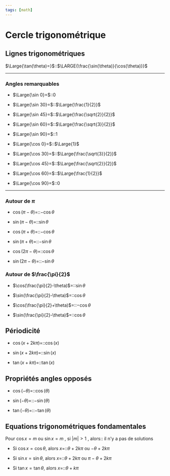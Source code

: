 ```yaml
---
tags: [math] 
---
```

# Cercle trigonométrique
## Lignes trigonométriques

$\Large{\tan(\theta)=}$::$\LARGE{\frac{\sin(\theta)}{\cos(\theta)}}$
<!--SR:!2024-04-04,74,230-->

---

### Angles remarquables

- $\Large{\sin 0}=$::$0$
<!--SR:!2024-03-23,175,230-->
- $\Large{\sin 30}=$::$\Large{\frac{1}{2}}$
<!--SR:!2025-02-11,382,250-->
- $\Large{\sin 45}=$::$\Large{\frac{\sqrt{2}}{2}}$
<!--SR:!2024-10-21,312,250-->
- $\Large{\sin 60}=$::$\Large{\frac{\sqrt{3}}{2}}$
<!--SR:!2025-01-27,369,250-->
- $\Large{\sin 90}=$::$1$
<!--SR:!2024-03-07,175,250-->
- $\Large{\cos 0}=$::$\Large{1}$
<!--SR:!2024-09-11,287,250-->
- $\Large{\cos 30}=$::$\Large{\frac{\sqrt{3}}{2}}$
<!--SR:!2024-04-02,193,250-->
- $\Large{\cos 45}=$::$\Large{\frac{\sqrt{2}}{2}}$
<!--SR:!2024-03-13,180,250-->
- $\Large{\cos 60}=$::$\Large{\frac{1}{2}}$
<!--SR:!2024-11-23,332,250-->
- $\Large{\cos 90}=$::$0$
<!--SR:!2024-01-31,156,250-->

---

### Autour de $\pi$
- $\cos(\pi-\theta)$=::$-\cos\theta$
<!--SR:!2024-08-17,274,250-->
- $\sin(\pi-\theta)$=::$\sin\theta$
<!--SR:!2024-02-15,165,250-->
- $\cos(\pi+\theta)$=::$-\cos\theta$
<!--SR:!2024-02-18,166,250-->
- $\sin(\pi+\theta)$=::$-\sin\theta$
<!--SR:!2024-04-12,202,250-->
- $\cos(2\pi-\theta)$=::$\cos\theta$
<!--SR:!2024-03-11,168,230-->
- $\sin(2\pi-\theta)$=::$-\sin\theta$
<!--SR:!2024-07-23,231,230-->

### Autour de $\frac{\pi}{2}$
- $\cos(\frac{\pi}{2}-\theta)$=::$\sin\theta$
<!--SR:!2024-04-01,177,230-->
- $\sin(\frac{\pi}{2}-\theta)$=::$\cos\theta$
<!--SR:!2024-05-27,128,230-->
- $\cos(\frac{\pi}{2}+\theta)$=::$-\cos\theta$
<!--SR:!2024-03-21,175,230-->
- $\sin(\frac{\pi}{2}-\theta)$=::$\cos\theta$
<!--SR:!2024-05-24,126,230-->
## Périodicité
- $\cos(x+2k\pi)=$::$\cos(x)$
<!--SR:!2024-02-12,160,250-->
- $\sin(x+2k\pi)=$::$\sin(x)$
<!--SR:!2024-01-31,153,250-->
- $\tan(x+k\pi)=$::$\tan(x)$
<!--SR:!2024-02-21,166,250-->
## Propriétés angles opposés
- $\cos(-\theta)=$::$\cos(\theta)$
<!--SR:!2024-04-04,72,230-->
- $\sin(-\theta)=$::$-\sin(\theta)$
<!--SR:!2024-02-19,164,250-->
- $\tan(-\theta)=$::$-\tan(\theta)$
<!--SR:!2024-02-01,153,250-->
## Equations trigonométriques fondamentales
Pour $\cos x=m$ ou $\sin x=m$ , si $|m|>1$ , alors:: il n'y a pas de solutions
<!--SR:!2024-05-28,211,248-->

- Si $\cos x=\cos\theta$, alors $x=$::$\theta+2k\pi$ ou $-\theta+2k\pi$
<!--SR:!2024-02-03,42,208-->
- Si $\sin x=\sin\theta$, alors $x=$::$\theta+2k\pi$ ou $\pi-\theta+2k\pi$
<!--SR:!2024-04-10,80,208-->
- Si $\tan x=\tan\theta$, alors $x=$::$\theta+k\pi$
<!--SR:!2024-03-26,177,248-->